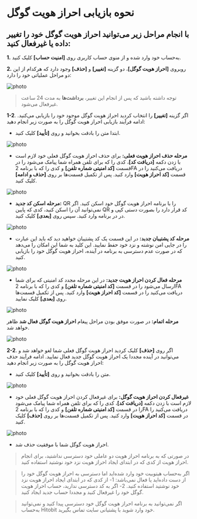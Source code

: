 # نحوه بازیابی احراز هویت گوگل

## با انجام مراحل زیر می‌توانید احراز هویت گوگل خود را تغییر داده یا غیرفعال کنید:

**1.**	به‌حساب خود وارد شده و از منوی حساب کاربری روی **[امنیت حساب]** کلیک کنید.

**2.**	روبروی **[احراز هویت گوگل]**، دو گزینه **[تغییر]** و **[حذف]** وجود دارد که هرکدام از این دو مراحل عملیاتی خود را دارد:

![photo](How-to-Reset-Google-Authentication1.png)

> توجه داشته باشید که پس از انجام این تغییر، **برداشت‌ها** به مدت 24 ساعت غیرفعال می‌شود.

**1-2**. اگر گزینه **[تغییر]** را انتخاب کردید احراز هویت گوگل موجود خود را بازیابی می‌کنید. ادامه فرآیند بازیابی احراز هویت گوگل را به صورت زیر انجام دهید:

- ابتدا متن را بادقت بخوانید و روی **[تأیید]** کلیک کنید.

![photo](How-to-Reset-Google-Authentication8.png)

- **مرحله حذف احراز هویت فعلی:** برای حذف احراز هویت گوگل فعلی خود لازم است با زدن دکمه **[دریافت کد]**، کدی را که برای تلفن همراه شما پیامک می‌شود را در قسمت **[کد امنیتی شماره تلفن]** و کدی را که با برنامه 2FA دریافت می‌کنید را در قسمت **[کد احراز هویت]** وارد کنید. پس از تکمیل قسمت‌ها بر روی **[حذف و ادامه]** کلیک کنید.

![photo](How-to-Reset-Google-Authentication2.png)


- **مرحله اسکن کد جدید:** QR را با برنامه احراز هویت گوگل خود اسکن کنید. اگر نمی‌توانید آن را اسکن کنید، کدی که پایین QR کد قرار دارد را بصورت دستی کپی و در در برنامه وارد کنید. سپس روی **[بعدی]** کلیک کنید.
 
![photo](How-to-Reset-Google-Authentication3.png)
 
- **مرحله کد پشتیبان جدبد:** در این قسمت یک کد پشتیبان خواهید دید که باید این عبارت را در جایی امن نوشته و نزد خود حفظ نمایید. این کلید به شما این امکان را می‌دهد که در صورت عدم دسترسی به برنامه در آینده، احراز هویت گوگل خود را بازیابی کنید.

![photo](How-to-Reset-Google-Authentication4.png)

- **مرحله فعال کردن احراز هویت جدید:** در این مرحله مجدد کد امنیتی که برای شما ارسال می‌شود را در قسمت **[کد امنیتی شماره تلفن]** و کدی را که با برنامه 2FA دریافت می‌کنید را در قسمت **[کد احراز هویت]** وارد کنید. پس از تکمیل قسمت‌ها روی **[بعدی]** کلیک نمایید.

![photo](How-to-Reset-Google-Authentication5.png)


**مرحله اتمام:** در صورت موفق بودن مراحل پیغام **احراز هویت گوگل فعال شد** ظاهر خواهد شد.

![photo](How-to-Reset-Google-Authentication6.png)

**2-2**. اگر روی **[حذف]** کلیک کردید احراز هویت گوگل فعلی شما لغو خواهد شد و می‌توانید در آینده مجددا یک احراز هویت گوگل جدید فعال نمایید. ادامه فرآیند حذف احراز هویت گوگل را به صورت زیر انجام دهید:

 
- متن را بادقت بخوانید و روی **[تأیید]** کلیک کنید.

![photo](How-to-Reset-Google-Authentication8.png)

- **غیرفعال کردن احراز هویت گوگل:** برای غیرفعال کردن احراز هویت گوگل فعلی خود لازم است با زدن دکمه **[دریافت کد]**، کدی را که برای تلفن همراه شما پیامک می‌شود را در قسمت **[کد امنیتی شماره تلفن]** و کدی را که با برنامه 2FA دریافت می‌کنید را در قسمت **[کد احراز هویت]** وارد کنید. پس از تکمیل قسمت‌ها بر روی **[حذف]** کلیک کنید.

![photo](How-to-Reset-Google-Authentication7.png)
- احراز هویت گوگل شما با موفقیت حذف شد.

> در صورتی که به برنامه احراز هویت دو عاملی خود دسترسی نداشتید، برای انجام احراز هویت از کدی که در ابتدای ایجاد احراز هویت نزد خود نوشتید استفاده کنید. 
    
> اگر به‌حساب هیتوبیت خود وارد شده‌اید اما دسترسی به احراز هویت گوگل خود را از دست داده‌اید یا فعال نمی‌باشد: 1- از کدی که در ابتدای ایجاد احراز هویت نزد خود نوشتید استفاده کنید. 2- اگر به کد دسترسی ندارید، حساب احراز هویت گوگل خود را غیرفعال کنید و مجددا حساب جدید ایجاد کنید.

> اگر نمی‌توانید به برنامه احراز هویت گوگل خود دسترسی پیدا کنید و نمی‌توانید به‌حساب Hitobit خود وارد شوید با پشتیانی سایت تماس بگیرید. 



